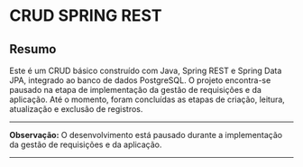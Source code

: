 # CRUD SPRING REST

## Resumo
Este é um CRUD básico construído com Java, Spring REST e Spring Data JPA, integrado ao banco de dados PostgreSQL. O projeto encontra-se pausado na etapa de implementação da gestão de requisições e da aplicação. Até o momento, foram concluídas as etapas de criação, leitura, atualização e exclusão de registros.

---

**Observação:**
O desenvolvimento está pausado durante a implementação da gestão de requisições e da aplicação.

---
